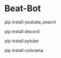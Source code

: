 # Beat-Bot

pip install youtube_search

pip install discord

pip install pytube

pip install colorama
